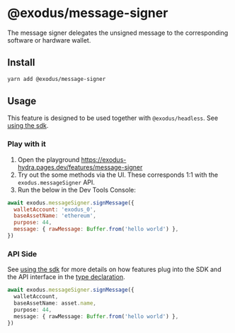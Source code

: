 # @exodus/message-signer

The message signer delegates the unsigned message to the corresponding software or hardware wallet.

## Install

```sh
yarn add @exodus/message-signer
```

## Usage

This feature is designed to be used together with `@exodus/headless`. See [using the sdk](../../docs/docs-website/docs/development/using-the-sdk.md).

### Play with it

1. Open the playground https://exodus-hydra.pages.dev/features/message-signer
2. Try out the some methods via the UI. These corresponds 1:1 with the `exodus.messageSigner` API.
3. Run the below in the Dev Tools Console:

```js
await exodus.messageSigner.signMessage({
  walletAccount: 'exodus_0',
  baseAssetName: 'ethereum',
  purpose: 44,
  message: { rawMessage: Buffer.from('hello world') },
})
```

### API Side

See [using the sdk](../../docs/docs-website/docs/development/using-the-sdk.md#setup-the-api-side) for more details on how features plug into the SDK and the API interface in the [type declaration](./src/api/index.ts).

```ts
await exodus.messageSigner.signMessage({
  walletAccount,
  baseAssetName: asset.name,
  purpose: 44,
  message: { rawMessage: Buffer.from('hello world') },
})
```
